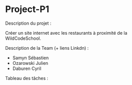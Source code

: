 # Project-P1

Description du projet :

Créer un site internet avec les restaurants à proximité de la WildCodeSchool.

Description de la Team (+ liens Linkdn) :

- Samyn Sébastien
- Ozarowski Julien
- Daburen Cyril

Tableau des tâches :

